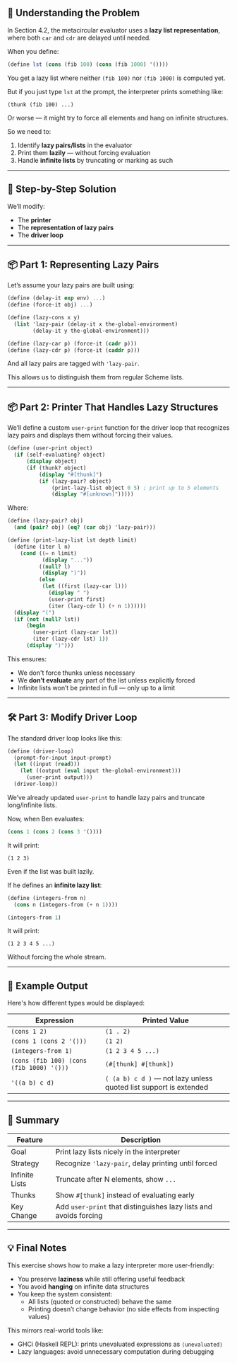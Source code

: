 ## 🧠 Understanding the Problem

In Section 4.2, the metacircular evaluator uses a **lazy list representation**, where both `car` and `cdr` are delayed until needed.

When you define:

```scheme
(define lst (cons (fib 100) (cons (fib 1000) '())))
```

You get a lazy list where neither `(fib 100)` nor `(fib 1000)` is computed yet.

But if you just type `lst` at the prompt, the interpreter prints something like:

```
(thunk (fib 100) ...)
```

Or worse — it might try to force all elements and hang on infinite structures.

So we need to:
1. Identify **lazy pairs/lists** in the evaluator
2. Print them **lazily** — without forcing evaluation
3. Handle **infinite lists** by truncating or marking as such

---

## 🔧 Step-by-Step Solution

We’ll modify:
- The **printer**
- The **representation of lazy pairs**
- The **driver loop**

---

## 📦 Part 1: Representing Lazy Pairs

Let’s assume your lazy pairs are built using:

```scheme
(define (delay-it exp env) ...)
(define (force-it obj) ...)

(define (lazy-cons x y)
  (list 'lazy-pair (delay-it x the-global-environment)
        (delay-it y the-global-environment)))

(define (lazy-car p) (force-it (cadr p)))
(define (lazy-cdr p) (force-it (caddr p)))
```

And all lazy pairs are tagged with `'lazy-pair`.

This allows us to distinguish them from regular Scheme lists.

---

## 📦 Part 2: Printer That Handles Lazy Structures

We’ll define a custom `user-print` function for the driver loop that recognizes lazy pairs and displays them without forcing their values.

```scheme
(define (user-print object)
  (if (self-evaluating? object)
      (display object)
      (if (thunk? object)
          (display "#[thunk]")
          (if (lazy-pair? object)
              (print-lazy-list object 0 5) ; print up to 5 elements
              (display "#[unknown]")))))
```

Where:

```scheme
(define (lazy-pair? obj)
  (and (pair? obj) (eq? (car obj) 'lazy-pair)))

(define (print-lazy-list lst depth limit)
  (define (iter l n)
    (cond ((= n limit)
           (display "..."))
          ((null? l)
           (display ")"))
          (else
           (let ((first (lazy-car l)))
             (display " ")
             (user-print first)
             (iter (lazy-cdr l) (+ n 1))))))
  (display "(")
  (if (not (null? lst))
      (begin
        (user-print (lazy-car lst))
        (iter (lazy-cdr lst) 1))
      (display ")")))
```

This ensures:
- We don't force thunks unless necessary
- We **don’t evaluate** any part of the list unless explicitly forced
- Infinite lists won’t be printed in full — only up to a limit

---

## 🛠️ Part 3: Modify Driver Loop

The standard driver loop looks like this:

```scheme
(define (driver-loop)
  (prompt-for-input input-prompt)
  (let ((input (read)))
    (let ((output (eval input the-global-environment)))
      (user-print output)))
  (driver-loop))
```

We’ve already updated `user-print` to handle lazy pairs and truncate long/infinite lists.

Now, when Ben evaluates:

```scheme
(cons 1 (cons 2 (cons 3 '())))
```

It will print:

```
(1 2 3)
```

Even if the list was built lazily.

If he defines an **infinite lazy list**:

```scheme
(define (integers-from n)
  (cons n (integers-from (+ n 1))))

(integers-from 1)
```

It will print:

```
(1 2 3 4 5 ...)
```

Without forcing the whole stream.

---

## 🧪 Example Output

Here's how different types would be displayed:

| Expression | Printed Value |
|------------|----------------|
| `(cons 1 2)` | `(1 . 2)` |
| `(cons 1 (cons 2 '()))` | `(1 2)` |
| `(integers-from 1)` | `(1 2 3 4 5 ...)` |
| `(cons (fib 100) (cons (fib 1000) '()))` | `(#[thunk] #[thunk])` |
| `'((a b) c d)` | `( (a b) c d )` — not lazy unless quoted list support is extended |

---

## 📌 Summary

| Feature | Description |
|--------|-------------|
| Goal | Print lazy lists nicely in the interpreter |
| Strategy | Recognize `'lazy-pair`, delay printing until forced |
| Infinite Lists | Truncate after N elements, show `...` |
| Thunks | Show `#[thunk]` instead of evaluating early |
| Key Change | Add `user-print` that distinguishes lazy lists and avoids forcing |

---

## 💡 Final Notes

This exercise shows how to make a lazy interpreter more user-friendly:
- You preserve **laziness** while still offering useful feedback
- You avoid **hanging** on infinite data structures
- You keep the system consistent:
  - All lists (quoted or constructed) behave the same
  - Printing doesn’t change behavior (no side effects from inspecting values)

This mirrors real-world tools like:
- GHCi (Haskell REPL): prints unevaluated expressions as `⟨unevaluated⟩`
- Lazy languages: avoid unnecessary computation during debugging
